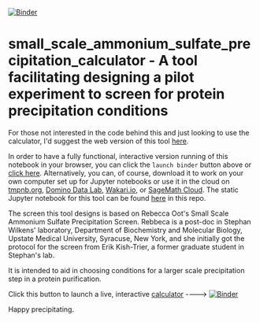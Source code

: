 [![Binder](http://mybinder.org/badge.svg)](http://mybinder.org/repo/fomightez/small_scale_ammonium_sulfate_precipatation_calculator/notebooks/small_scale_ammonium_sulfate_precipitation_calc.ipynb)
# small_scale_ammonium_sulfate_precipitation_calculator - A  tool facilitating designing a pilot experiment to screen for protein precipitation conditions
 
For those not interested in the code behind this and just looking to use the calculator, I'd suggest the web version of this tool [here](http://fomightez.pythonanywhere.com/ammonium_screen/).

 In order to have a fully functional, interactive version running of this notebook in your browser, you can click the `launch binder` button above or [click here](http://mybinder.org/repo/fomightez/small_scale_ammonium_sulfate_precipatation_calculator/notebooks/small_scale_ammonium_sulfate_precipitation_calc.ipynb). Alternatively, you can, of course, download it to work on your own computer set up for Jupyter notebooks or use it in the cloud on [tmpnb.org](http://tmpnb.org), [Domino Data Lab](http://www.dominodatalab.com/), [Wakari.io](https://www.wakari.io/), or [SageMath Cloud](https://cloud.sagemath.com). The static Jupyter notebook for this tool can be found [here](https://github.com/fomightez/small_scale_ammonium_sulfate_precipatation_calculator/blob/master/small_scale_ammonium_sulfate_precipitation_calc.ipynb) in this repo.

The screen this tool designs is based on Rebecca Oot's Small Scale Ammonium Sulfate Precipitation Screen. Rebbeca is a post-doc in Stephan Wilkens' laboratory, Department of Biochemistry and Molecular Biology, Upstate Medical University, Syracuse, New York, and she initially got the protocol for the screen from Erik Kish-Trier, a former graduate student in Stephan's lab.

It is intended to aid in choosing conditions for a larger scale precipitation step in a protein purification.  

Click this button to launch a live, interactive [calculator](http://mybinder.org/repo/fomightez/small_scale_ammonium_sulfate_precipatation_calculator/notebooks/small_scale_ammonium_sulfate_precipitation_calc.ipynb) ----> [![Binder](http://mybinder.org/badge.svg)](http://mybinder.org/repo/fomightez/small_scale_ammonium_sulfate_precipatation_calculator/notebooks/small_scale_ammonium_sulfate_precipitation_calc.ipynb) 

Happy precipitating.
